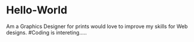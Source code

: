 # Hello-World

Am a Graphics Designer for prints 
would love to improve my skills for Web designs.
#Coding is intereting.....
